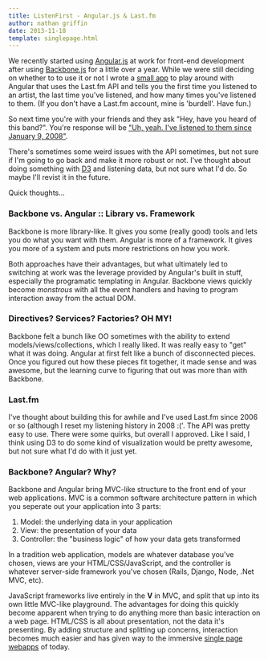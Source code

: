 ```yaml
---
title: ListenFirst - Angular.js & Last.fm 
author: nathan griffin
date: 2013-11-18
template: singlepage.html
---
```


We recently started using [Angular.js](http://angularjs.org/) at work for front-end development after using [Backbone.js](http://backbonejs.org/) for a little over a year. While we were still deciding on whether to to use it or not I wrote a <a target="_blank" href="http://www.nathaniscool.com/ListenFirst">small app</a> to play around with Angular that uses the Last.fm API and tells you the first time you listened to an artist, the last time you've listened, and how many times you've listened to them. (If you don't have a Last.fm account, mine is 'burdell'. Have fun.)

So next time you're with your friends and they ask "Hey, have you heard of this band?". You're response will be ["Uh, yeah. I've listened to them since January 9, 2008"](http://bitchinlifestyle.tv/wp-content/uploads/2013/03/homens-e1347382625816.jpg).

There's sometimes some weird issues with the API sometimes, but not sure if I'm going to go back and make it more robust or not. I've thought about doing something with [D3](http://d3js.org/) and listening data, but not sure what I'd do. So maybe I'll revist it in the future.

Quick thoughts...

### Backbone vs. Angular :: Library vs. Framework ###
Backbone is more library-like. It gives you some (really good) tools and lets you do what you want with them. Angular is more of a framework. It gives you more of a system and puts more restrictions on how you work. 

Both approaches have their advantages, but what ultimately led to switching at work was the leverage provided by Angular's built in stuff, especially the programatic templating in Angular. Backbone views quickly become *monstrous* with all the event handlers and having to program interaction away from the actual DOM.

### Directives? Services? Factories? OH MY! ###
Backbone felt a bunch like OO sometimes with the ability to extend models/views/collections, which I really liked. It was really easy to "get" what it was doing. Angular at first felt like a bunch of disconnected pieces. Once you figured out how these pieces fit together, it made sense and was awesome, but the learning curve to figuring that out was more than with Backbone.

### Last.fm ###
I've thought about building this for awhile and I've used Last.fm since 2006 or so (although I reset my listening history in 2008 :('. The API was pretty easy to use. There were some quirks, but overall I approved. Like I said, I think using D3 to do some kind of visualization would be pretty awesome, but not sure what I'd do with it just yet.

### Backbone? Angular? Why? ###
Backbone and Angular bring MVC-like structure to the front end of your web applications. MVC is a common software architecture pattern in which you seperate out your application into 3 parts:

1. Model: the underlying data in your application
2. View: the presentation of your data
3. Controller: the "business logic" of how your data gets transformed

In a tradition web application, models are whatever database you've chosen, views are your HTML/CSS/JavaScript, and the controller is whatever server-side framework you've chosen (Rails, Django, Node, .Net MVC, etc). 

JavaScript frameworks live entirely in the **V** in MVC, and split that up into its own little MVC-like playground. The advantages for doing this quickly become apparent when trying to do anything more than basic interaction on a web page. HTML/CSS is all about presentation, not the data it's presenting. By adding structure and splitting up concerns, interaction becomes much easier and has given way to the immersive [single page webapps](http://en.wikipedia.org/wiki/Single-page_application) of today.
